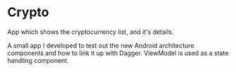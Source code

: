 # Crypto
App which shows the cryptocurrency list, and it's details. 

A small app I developed to test out the new Android architecture components and how to link it up with Dagger. 
ViewModel is used as a state handling component.
